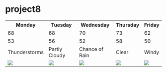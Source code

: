 # project8
<!DOCTYPE html>
<html lang="en">
<head>
	<title>Five Day Forecast</title> 
  
  <table>
  <tr>
  <th>Monday</th>
  <th>Tuesday</th>
  <th>Wednesday</th>
  <th>Thursday</th>
  <th>Friday</th>
  </tr>
  
  <tr>
  <td>68</td>
  <td>68</td>
  <td>70</td>
  <td>73</td>
  <td>62</td>
  </tr>
  
  <tr>
  <td>53</td>
  <td>56</td>
  <td>52</td>
  <td>58</td>
  <td>50</td>
  </tr>
  
  <tr>
  <td>Thunderstorms</td>
  <td>Partly Cloudy</td>
  <td>Chance of Rain</td>
  <td>Clear</td>
  <td>Windy</td>
  </tr>
  
  <tr>
  <td><img src="tstorms.jpg"></td>
  <td><img src="pcloudy.jpg"></td>
  <td><img src="chancerain.jpg"></td>
  <td><img src="clear.jpg"></td>
  <td><img src="windy.jpg"></td>
  </tr>

</table>

</head>
<body>


</body>
</html>
